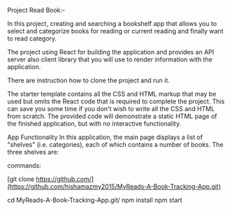 Project Read Book:-

In this project, creating and searching a bookshelf app that allows you to select and categorize books for reading or current reading and finally want to read category.

 The project  using React for building the application and provides an API server also client library that you will use to render information with the application.

There are instruction how to clone the project and run it.

The starter template contains all the CSS and HTML markup that may be used but omits the React code that is required to complete the project.
 This can save you some time if you don't wish to write all the CSS and HTML from scratch. The provided code will demonstrate a static HTML page of the finished application, but with no interactive functionality.

App Functionality In this application, the main page displays a list of "shelves" (i.e. categories), each of which contains a number of books. The three shelves are:

commands:

[git clone  https://github.com/](https://github.com/hishamazmy2015/MyReads-A-Book-Tracking-App.git)

cd MyReads-A-Book-Tracking-App.git/
npm install
npm start
